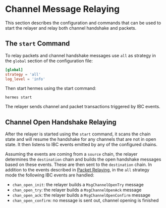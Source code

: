 # Channel Message Relaying

This section describes the configuration and commands that can be used to start the relayer and relay both channel handshake and packets.

## The `start` Command

To relay packets and channel handshake messages use `all` as strategy in the `global` section of the configuration file:
```toml
[global]
strategy = 'all'
log_level = 'info'
```

Then start hermes using the start command:

```shell
hermes start
```

The relayer sends channel and packet transactions triggered by IBC events.

## Channel Open Handshake Relaying

After the relayer is started using the `start` command, it scans the chain state and will resume the handshake for any
channels that are not in open state. It then listens to IBC events emitted by any of
the configured chains.

Assuming the events are coming from a `source` chain, the relayer determines the `destination` chain and builds the open handshake messages based on these events. These are then sent to the `destination` chain.
In addition to the events described in [Packet Relaying](packets.md#packet-relaying), in the `all` strategy mode the following IBC events are handled:

- `chan_open_init`: the relayer builds a `MsgChannelOpenTry` message
- `chan_open_try`: the relayer builds a `MsgChannelOpenAck` message
- `chan_open_ack`: the relayer builds a `MsgChannelOpenConfirm` message
- `chan_open_confirm`: no message is sent out, channel opening is finished


